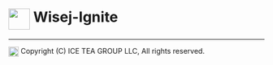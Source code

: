 # <img src="https://wisej.com/wp-content/uploads/2018/09/Wisej-Black.png" height="42" align="top"/> Wisej-Ignite


---
<img src="http://iceteagroup.com/wp-content/uploads/2017/01/Square-64x64-trasp.png" height="20" align="top"> Copyright (C) ICE TEA GROUP LLC, All rights reserved.

